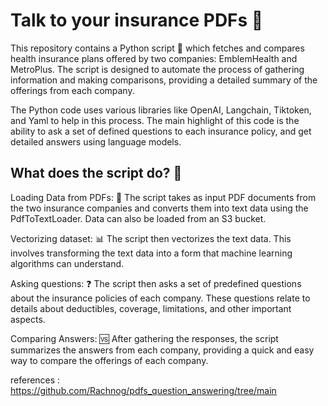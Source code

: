 # Talk to your insurance PDFs 🏥

This repository contains a Python script 🐍 which fetches and compares health insurance plans offered by two companies: EmblemHealth and MetroPlus. The script is designed to automate the process of gathering information and making comparisons, providing a detailed summary of the offerings from each company.

The Python code uses various libraries like OpenAI, Langchain, Tiktoken, and Yaml to help in this process. The main highlight of this code is the ability to ask a set of defined questions to each insurance policy, and get detailed answers using language models. 

## What does the script do? 🤔

Loading Data from PDFs: 📄 The script takes as input PDF documents from the two insurance companies and converts them into text data using the PdfToTextLoader. Data can also be loaded from an S3 bucket.

Vectorizing dataset: 📊 The script then vectorizes the text data. This involves transforming the text data into a form that machine learning algorithms can understand.

Asking questions: ❓ The script then asks a set of predefined questions about the insurance policies of each company. These questions relate to details about deductibles, coverage, limitations, and other important aspects.

Comparing Answers: 🆚 After gathering the responses, the script summarizes the answers from each company, providing a quick and easy way to compare the offerings of each company.

references : https://github.com/Rachnog/pdfs_question_answering/tree/main


